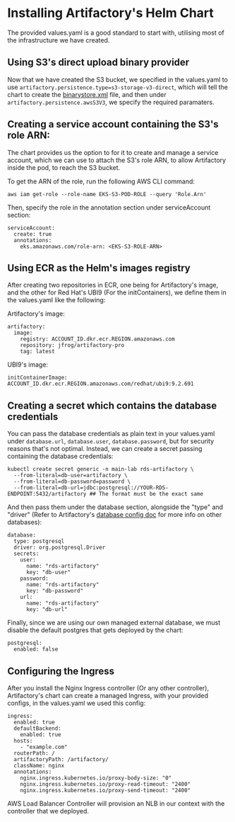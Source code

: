 # Installing Artifactory's Helm Chart

The provided values.yaml is a good standard to start with, utilising most of the infrastructure we have created. 

## Using S3's direct upload binary provider

Now that we have created the S3 bucket, we specified in the values.yaml to use ```artifactory.persistence.type=s3-storage-v3-direct```, which will tell the chart
to create the [binarystore.xml](https://jfrog.com/help/r/jfrog-installation-setup-documentation/filestore-configuration) file, and then under ```artifactory.persistence.awsS3V3```, we specify
the required paramaters.

## Creating a service account containing the S3's role ARN:

The chart provides us the option to for it to create and manage a service account, which we can use to attach the S3's role ARN, to allow Artifactory inside the pod, to reach the S3 bucket.

To get the ARN of the role, run the following AWS CLI command:
```
aws iam get-role --role-name EKS-S3-POD-ROLE --query 'Role.Arn'
```
Then, specify the role in the annotation section under serviceAccount section:
```
serviceAccount:
  create: true
  annotations: 
    eks.amazonaws.com/role-arn: <EKS-S3-ROLE-ARN>
```

## Using ECR as the Helm's images registry

After creating two repositories in ECR, one being for Artifactory's image, and the other for Red Hat's UBI9 (For the initContainers), we define them in the values.yaml like the
following:

Artifactory's image:
```
artifactory:
  image:
    registry: ACCOUNT_ID.dkr.ecr.REGION.amazonaws.com
    repository: jfrog/artifactory-pro
    tag: latest
```
UBI9's image:
```
initContainerImage: ACCOUNT_ID.dkr.ecr.REGION.amazonaws.com/redhat/ubi9:9.2.691
```
## Creating a secret which contains the database credentials 

You can pass the database credentials as plain text in your values.yaml under ```database.url```, ```database.user```, ```database.password```, but for security reasons that's not optimal.
Instead, we can create a secret passing containing the database credentials:
```
kubectl create secret generic -n main-lab rds-artifactory \
  --from-literal=db-user=artifactory \
  --from-literal=db-password=password \
  --from-literal=db-url=jdbc:postgresql://YOUR-RDS-ENDPOINT:5432/artifactory ## The format must be the exact same
```
And then pass them under the database section, alongside the "type" and "driver" (Refer to Artifactory's [database config doc](https://jfrog.com/help/r/jfrog-installation-setup-documentation/database-configuration) for more info on other databases):
```
database: 
  type: postgresql
  driver: org.postgresql.Driver
  secrets: 
    user:
      name: "rds-artifactory"
      key: "db-user"
    password:
      name: "rds-artifactory"
      key: "db-password"
    url:
      name: "rds-artifactory"
      key: "db-url"
```
Finally, since we are using our own managed external database, we must disable the default postgres that gets deployed by the chart:
```
postgresql:
  enabled: false
```
## Configuring the Ingress
After you install the Nginx Ingress controller (Or any other controller), Artifactory's chart can create a managed Ingress, with your provided configs, in the values.yaml we used this config:
```
ingress:
  enabled: true
  defaultBackend:
    enabled: true
  hosts:
    - "example.com"
  routerPath: /
  artifactoryPath: /artifactory/
  className: nginx
  annotations: 
    nginx.ingress.kubernetes.io/proxy-body-size: "0"
    nginx.ingress.kubernetes.io/proxy-read-timeout: "2400"
    nginx.ingress.kubernetes.io/proxy-send-timeout: "2400"
```
AWS Load Balancer Controller will provision an NLB in our context with the controller that we deployed. 
